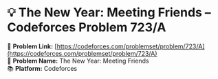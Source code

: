# 💡 The New Year: Meeting Friends – Codeforces Problem 723/A  
🔗 **Problem Link:** [https://codeforces.com/problemset/problem/723/A](https://codeforces.com/problemset/problem/723/A)  
📄 **Problem Name:** The New Year: Meeting Friends  
📚 **Platform:** Codeforces  
